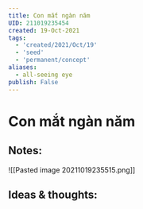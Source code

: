 ```yaml
---
title: Con mắt ngàn năm
UID: 211019235454
created: 19-Oct-2021
tags:
  - 'created/2021/Oct/19'
  - 'seed'
  - 'permanent/concept'
aliases:
  - all-seeing eye
publish: False
---
```

# Con mắt ngàn năm

## Notes:
![[Pasted image 20211019235515.png]]

## Ideas & thoughts:


